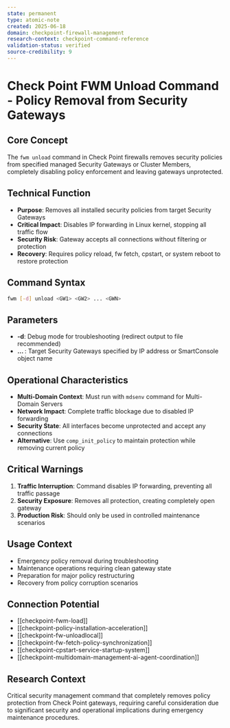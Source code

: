 ```yaml
---
state: permanent
type: atomic-note
created: 2025-06-18
domain: checkpoint-firewall-management
research-context: checkpoint-command-reference
validation-status: verified
source-credibility: 9
---
```


# Check Point FWM Unload Command - Policy Removal from Security Gateways

## Core Concept
The `fwm unload` command in Check Point firewalls removes security policies from specified managed Security Gateways or Cluster Members, completely disabling policy enforcement and leaving gateways unprotected.

## Technical Function
- **Purpose**: Removes all installed security policies from target Security Gateways
- **Critical Impact**: Disables IP forwarding in Linux kernel, stopping all traffic flow
- **Security Risk**: Gateway accepts all connections without filtering or protection
- **Recovery**: Requires policy reload, fw fetch, cpstart, or system reboot to restore protection

## Command Syntax
```bash
fwm [-d] unload <GW1> <GW2> ... <GWN>
```

## Parameters
- **-d**: Debug mode for troubleshooting (redirect output to file recommended)
- **<GW1> <GW2> ... <GWN>**: Target Security Gateways specified by IP address or SmartConsole object name

## Operational Characteristics
- **Multi-Domain Context**: Must run with `mdsenv` command for Multi-Domain Servers
- **Network Impact**: Complete traffic blockage due to disabled IP forwarding
- **Security State**: All interfaces become unprotected and accept any connections
- **Alternative**: Use `comp_init_policy` to maintain protection while removing current policy

## Critical Warnings
1. **Traffic Interruption**: Command disables IP forwarding, preventing all traffic passage
2. **Security Exposure**: Removes all protection, creating completely open gateway
3. **Production Risk**: Should only be used in controlled maintenance scenarios

## Usage Context
- Emergency policy removal during troubleshooting
- Maintenance operations requiring clean gateway state
- Preparation for major policy restructuring
- Recovery from policy corruption scenarios

## Connection Potential
- [[checkpoint-fwm-load]]
- [[checkpoint-policy-installation-acceleration]]
- [[checkpoint-fw-unloadlocal]]
- [[checkpoint-fw-fetch-policy-synchronization]]
- [[checkpoint-cpstart-service-startup-system]]
- [[checkpoint-multidomain-management-ai-agent-coordination]]

## Research Context
Critical security management command that completely removes policy protection from Check Point gateways, requiring careful consideration due to significant security and operational implications during emergency maintenance procedures.